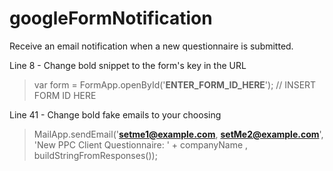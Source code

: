# googleFormNotification
Receive an email notification when a new questionnaire is submitted.

Line 8 - Change bold snippet to the form's key in the URL

> var form = FormApp.openById('**ENTER_FORM_ID_HERE**');	// INSERT FORM ID HERE

Line 41 - Change bold fake emails to your choosing

> MailApp.sendEmail('**setme1@example.com**, **setMe2@example.com**', 'New PPC Client Questionnaire: ' + companyName , buildStringFromResponses());
